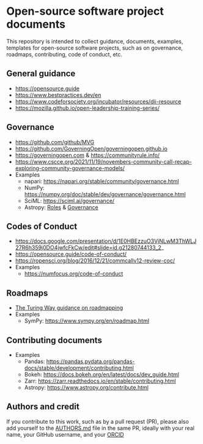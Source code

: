 # Open-source software project documents
This repository is intended to collect guidance, documents, examples, templates for open-source software projects, such as on governance, roadmaps, contributing, code of conduct, etc.

## General guidance

* https://opensource.guide
* https://www.bestpractices.dev/en
* https://www.codeforsociety.org/incubator/resources/dii-resource
* https://mozilla.github.io/open-leadership-training-series/


## Governance

* https://github.com/github/MVG
* https://github.com/GoverningOpen/governingopen.github.io
* https://governingopen.com & https://communityrule.info/
* https://www.cscce.org/2021/11/19/novembers-community-call-recap-exploring-community-governance-models/
* Examples
  * napari: https://napari.org/stable/community/governance.html
  * NumPy: https://numpy.org/doc/stable/dev/governance/governance.html
  * SciML: https://sciml.ai/governance/
  * Astropy: [Roles](https://www.astropy.org/team.html) & [Governance](https://github.com/astropy/astropy-APEs/blob/main/APE0.rst#the-coordination-committee)

## Codes of Conduct 

* https://docs.google.com/presentation/d/1E0HBEzzuO3VjNLwM3ThWLJ27R6h359j0DO4jwfcFkCw/edit#slide=id.g21280744133_2_
* https://opensource.guide/code-of-conduct/
* https://ropensci.org/blog/2016/12/21/commcallv12-review-coc/
* Examples
  * https://numfocus.org/code-of-conduct

## Roadmaps

* [The Turing Way guidance on roadmapping](https://the-turing-way.netlify.app/project-design/project-repo/project-repo-roadmapping.html)
* Examples
  * SymPy: https://www.sympy.org/en/roadmap.html


## Contributing documents

* Examples
  * Pandas: https://pandas.pydata.org/pandas-docs/stable/development/contributing.html
  * Bokeh: https://docs.bokeh.org/en/latest/docs/dev_guide.html
  * Zarr: https://zarr.readthedocs.io/en/stable/contributing.html
  * Astropy: https://www.astropy.org/contribute.html

## Authors and credit
If you contribute to this work, such as by a pull request (PR), please also add yourself to the [AUTHORS.md](./AUTHORS.md) file in the same PR, ideally with your real name, your GitHub username, and your [ORCID](https://orcid.org)

